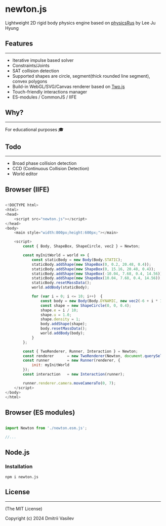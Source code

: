 # newton.js

Lightweight 2D rigid body physics engine based on [physicsRus](https://github.com/juhl/physicsRus/) by Lee Ju Hyung

## Features
--------------

- Iterative impulse based solver
- Constraints/Joints
- SAT collision detection
- Supported shapes are circle, segment(thick rounded line segment), convex polygons
- Build-in WebGL/SVG/Canvas renderer based on [Two.js](https://two.js.org)
- Touch-friendly interactions manager
- ES-modules / CommonJS / IIFE


## Why?
--------------

For educational purposes 🎓

## Todo
--------------

- Broad phase collision detection
- CCD (Continuous Collision Detection)
- World editor



## Browser (IIFE)

```javascript

<!DOCTYPE html>
<html>
<head>
    <script src="newton.js"></script>
</head>
<body>
    <main style="width:800px;height:600px;"></main>

    <script>
        const { Body, ShapeBox, ShapeCircle, vec2 } = Newton;

        const myInitWorld = world => {
    		const staticBody = new Body(Body.STATIC);
    		staticBody.addShape(new ShapeBox(0, 0.2, 20.48, 0.4));
    		staticBody.addShape(new ShapeBox(0, 15.16, 20.48, 0.4));
    		staticBody.addShape(new ShapeBox(-10.04, 7.68, 0.4, 14.56));
    		staticBody.addShape(new ShapeBox(10.04, 7.68, 0.4, 14.56));
    		staticBody.resetMassData();
    		world.addBody(staticBody);

    		for (var i = 0; i <= 10; i++)  {
    			const body = new Body(Body.DYNAMIC, new vec2(-6 + i * 1.2, 8));
    			const shape = new ShapeCircle(0, 0, 0.4);
    			shape.e = i / 10;
    			shape.u = 1.0;
    			shape.density = 1;
    			body.addShape(shape);
    			body.resetMassData();
    			world.addBody(body);
    		}
    	};

        const { TwoRenderer, Runner, Interaction } = Newton;
        const renderer      = new TwoRenderer(Newton, document.querySelector('main'));
        const runner        = new Runner(renderer, {
            init: myInitWorld
        });
        const interaction   = new Interaction(runner);

        runner.renderer.camera.moveCameraTo(0, 7);
    </script>
</body>
</html>


```
## Browser (ES modules)

```javascript

import Newton from './newton.esm.js';

//...

```


## Node.js

### Installation

```
npm i newton.js
```


## License
--------------

(The MIT License)

Copyright (c) 2024 Dmitrii Vasilev
